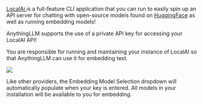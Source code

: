 [LocalAi ](https://localai.io)is a full-feature CLI application that you can run to easily spin up an API server for chatting with open-source models found on [HuggingFace](https://huggingface.com) as well as running embedding models!



AnythingLLM supports the use of a private API key for accessing your LocalAI API!

You are responsible for running and maintaining your instance of LocalAI so that AnythingLLM can use it for embedding text.

![](files/MBFbcc4HAx10A0Ecg2co.png)

Like other providers, the Embedding Model Selection dropdown will automatically populate when your key is entered. All models in your installation will be available to you for embedding.

